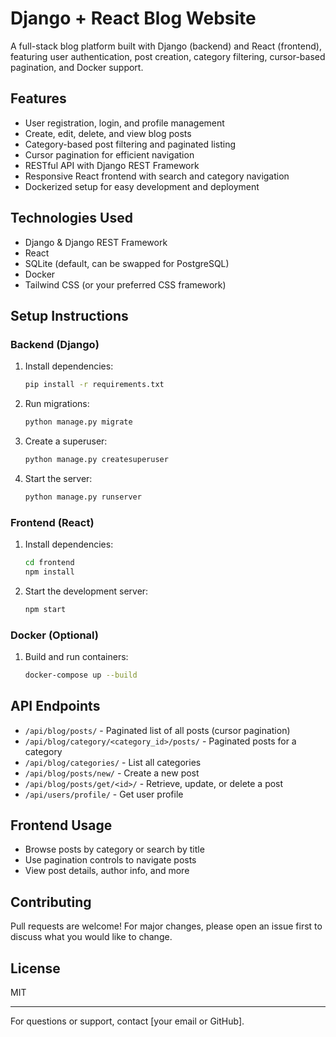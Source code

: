 # Django + React Blog Website

A full-stack blog platform built with Django (backend) and React (frontend), featuring user authentication, post creation, category filtering, cursor-based pagination, and Docker support.

## Features
- User registration, login, and profile management
- Create, edit, delete, and view blog posts
- Category-based post filtering and paginated listing
- Cursor pagination for efficient navigation
- RESTful API with Django REST Framework
- Responsive React frontend with search and category navigation
- Dockerized setup for easy development and deployment

## Technologies Used
- Django & Django REST Framework
- React
- SQLite (default, can be swapped for PostgreSQL)
- Docker
- Tailwind CSS (or your preferred CSS framework)

## Setup Instructions

### Backend (Django)
1. Install dependencies:
   ```bash
   pip install -r requirements.txt
   ```
2. Run migrations:
   ```bash
   python manage.py migrate
   ```
3. Create a superuser:
   ```bash
   python manage.py createsuperuser
   ```
4. Start the server:
   ```bash
   python manage.py runserver
   ```

### Frontend (React)
1. Install dependencies:
   ```bash
   cd frontend
   npm install
   ```
2. Start the development server:
   ```bash
   npm start
   ```

### Docker (Optional)
1. Build and run containers:
   ```bash
   docker-compose up --build
   ```

## API Endpoints
- `/api/blog/posts/` - Paginated list of all posts (cursor pagination)
- `/api/blog/category/<category_id>/posts/` - Paginated posts for a category
- `/api/blog/categories/` - List all categories
- `/api/blog/posts/new/` - Create a new post
- `/api/blog/posts/get/<id>/` - Retrieve, update, or delete a post
- `/api/users/profile/` - Get user profile

## Frontend Usage
- Browse posts by category or search by title
- Use pagination controls to navigate posts
- View post details, author info, and more

## Contributing
Pull requests are welcome! For major changes, please open an issue first to discuss what you would like to change.

## License
MIT

---
For questions or support, contact [your email or GitHub].
